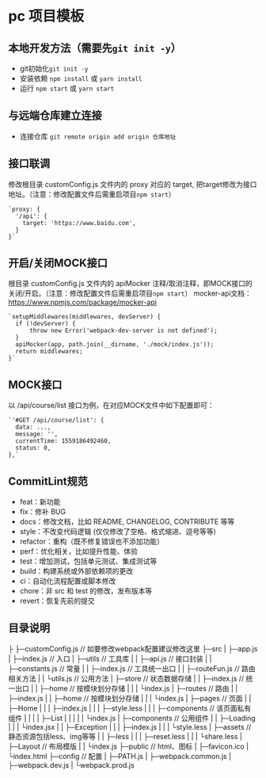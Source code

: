 # pc 项目模板

## 本地开发方法（需要先`git init -y`）
-  git初始化`git init -y`
-  安装依赖 `npm install` 或 `yarn install`
-  运行 `npm start` 或 `yarn start`

## 与远端仓库建立连接
- 连接仓库 `git remote origin add origin 仓库地址`

## 接口联调
修改根目录 customConfig.js 文件内的 proxy 对应的 target, 把target修改为接口地址。（注意：修改配置文件后需重启项目`npm start`）

    `proxy: {
      '/api': {
        target: 'https://www.baidu.com',
      }
    }`

## 开启/关闭MOCK接口
根目录 customConfig.js 文件内的 apiMocker 注释/取消注释，即MOCK接口的关闭/开启。（注意：修改配置文件后需重启项目`npm start`）
mocker-api文档：https://www.npmjs.com/package/mocker-api

    `setupMiddlewares(middlewares, devServer) {
      if (!devServer) {
          throw new Error('webpack-dev-server is not defined');
      }
      apiMocker(app, path.join(__dirname, './mock/index.js'));
      return middlewares;
    }`

## MOCK接口
以 /api/course/list 接口为例，在对应MOCK文件中如下配置即可：
    
    `'#GET /api/course/list': {
      data: ...,
      message: '',
      currentTime: 1559186492460,
      status: 0,
    },`

## CommitLint规范
  - feat：新功能
  - fix：修补 BUG
  - docs：修改文档，比如 README, CHANGELOG, CONTRIBUTE 等等
  - style：不改变代码逻辑 (仅仅修改了空格、格式缩进、逗号等等)
  - refactor：重构（既不修复错误也不添加功能）
  - perf：优化相关，比如提升性能、体验
  - test：增加测试，包括单元测试、集成测试等
  - build：构建系统或外部依赖项的更改
  - ci：自动化流程配置或脚本修改
  - chore：非 src 和 test 的修改，发布版本等
  - revert：恢复先前的提交
    

## 目录说明
├
├─customConfig.js // 如要修改webpack配置建议修改这里
├─src
|  ├─app.js
|  ├─index.js // 入口
|  ├─utils // 工具库
|  |   ├─api.js // 接口封装
|  |   ├─constants.js // 常量
|  |   ├─index.js // 工具统一出口
|  |   ├─routeFun.js // 路由相关方法
|  |   └utils.js // 公用方法
|  ├─store // 状态数据存储
|  |   ├─index.js // 统一出口
|  |   ├─home // 按模块划分存储
|  |   |  └index.js
|  ├─routes // 路由
|  |   ├─index.js
|  |   ├─home // 按模块划分存储
|  |   |  └index.js
|  ├─pages // 页面
|  |   ├─Home
|  |   |  ├─index.js
|  |   |  ├─style.less
|  |   |  ├─components // 该页面私有组件
|  |   |  |     ├─List
|  |   |  |     |  └index.js
|  ├─components // 公用组件
|  |     ├─Loading
|  |     |    └index.jsx
|  |     ├─Exception
|  |     |     ├─index.js
|  |     |     └style.less
|  ├─assets // 静态资源包括less、img等等
|  |   ├─less
|  |   |  ├─reset.less
|  |   |  └share.less
|  ├─Layout // 布局模版
|  |   └index.js
├─public // html、图标
|   ├─favicon.ico
|   └index.html
├─config // 配置
|   ├─PATH.js
|   ├─webpack.common.js
|   ├─webpack.dev.js
|   └webpack.prod.js